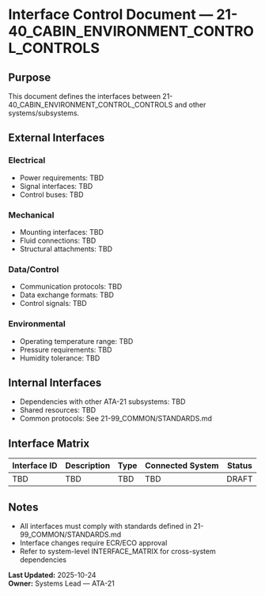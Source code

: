 # Interface Control Document — 21-40_CABIN_ENVIRONMENT_CONTROL_CONTROLS

## Purpose
This document defines the interfaces between 21-40_CABIN_ENVIRONMENT_CONTROL_CONTROLS and other systems/subsystems.

## External Interfaces

### Electrical
- Power requirements: TBD
- Signal interfaces: TBD
- Control buses: TBD

### Mechanical
- Mounting interfaces: TBD
- Fluid connections: TBD
- Structural attachments: TBD

### Data/Control
- Communication protocols: TBD
- Data exchange formats: TBD
- Control signals: TBD

### Environmental
- Operating temperature range: TBD
- Pressure requirements: TBD
- Humidity tolerance: TBD

## Internal Interfaces
- Dependencies with other ATA-21 subsystems: TBD
- Shared resources: TBD
- Common protocols: See 21-99_COMMON/STANDARDS.md

## Interface Matrix

| Interface ID | Description | Type | Connected System | Status |
|--------------|-------------|------|------------------|--------|
| TBD | TBD | TBD | TBD | DRAFT |

## Notes
- All interfaces must comply with standards defined in 21-99_COMMON/STANDARDS.md
- Interface changes require ECR/ECO approval
- Refer to system-level INTERFACE_MATRIX for cross-system dependencies

**Last Updated:** 2025-10-24  
**Owner:** Systems Lead — ATA-21
